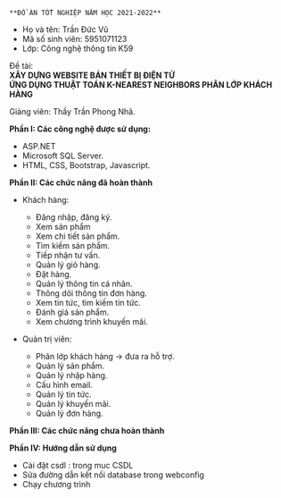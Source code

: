 
    **ĐỒ ÁN TỐT NGHIỆP NĂM HỌC 2021-2022**

- Họ và tên: Trần Đức Vũ
- Mã số sinh viên: 5951071123
- Lớp: Công nghệ thông tin K59

Đề tài:  
          **XÂY DỰNG WEBSITE BÁN THIẾT BỊ ĐIỆN TỬ**   
**ỨNG DỤNG THUẬT TOÁN K-NEAREST NEIGHBORS PHÂN LỚP KHÁCH HÀNG**

Giảng viên: Thầy Trần Phong Nhã.

**Phần I: Các công nghệ được sử dụng:**
- ASP.NET 
- Microsoft SQL Server.
- HTML, CSS, Bootstrap, Javascript.

**Phần II: Các chức năng đã hoàn thành**
  + Khách hàng:
      - Đăng nhập, đăng ký.
      - Xem sản phẩm
      - Xem chi tiết sản phẩm.
      - Tìm kiếm sản phẩm.
      - Tiếp nhận tư vấn.
      - Quản lý giỏ hàng.
      - Đặt hàng.
      - Quản lý thông tin cá nhân.
      - Thông dõi thông tin đơn hàng.
      - Xem tin tức, tìm kiếm tin tức.
      - Đánh giá sản phẩm.
      - Xem chương trình khuyến mãi.

  + Quản trị viên:
      - Phân lớp khách hàng -> đưa ra hỗ trợ.
      - Quản lý sản phẩm.
      - Quản lý nhập hàng.
      - Cấu hình email.
      - Quản lý tin tức.
      - Quản lý khuyến mãi.
      - Quản lý đơn hàng.

**Phần III: Các chức năng chưa hoàn thành**

 
**Phần IV: Hướng dẫn sử dụng**
- Cài đặt csdl : trong muc CSDL
- Sửa đường dẫn kết nối database trong webconfig
- Chạy chương trình
